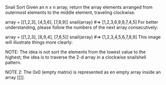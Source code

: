 ﻿Snail Sort
Given an n x n array, return the array elements arranged from outermost elements to the middle element, traveling
clockwise.

array = [[1,2,3],
[4,5,6],
[7,8,9]]
snail(array) #=> [1,2,3,6,9,8,7,4,5]
For better understanding, please follow the numbers of the next array consecutively:

array = [[1,2,3],
[8,9,4],
[7,6,5]]
snail(array) #=> [1,2,3,4,5,6,7,8,9]
This image will illustrate things more clearly:

NOTE: The idea is not sort the elements from the lowest value to the highest; the idea is to traverse the 2-d array in a
clockwise snailshell pattern.

NOTE 2: The 0x0 (empty matrix) is represented as en empty array inside an array [[]].